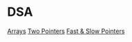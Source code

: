 # DSA

[Arrays](https://leetcode.com/list?selectedList=ok4720hh)
[Two Pointers](https://leetcode.com/list/?selectedList=ok47woy1)
[Fast & Slow Pointers](https://leetcode.com/list/?selectedList=ok47lg6c)
